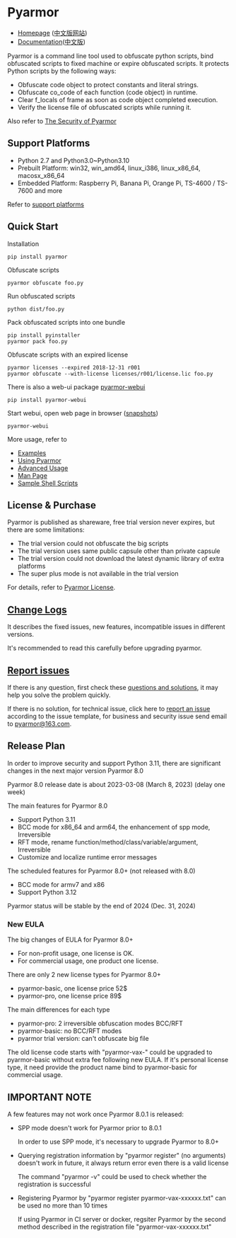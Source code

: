 # Pyarmor

* [Homepage](https://pyarmor.dashingsoft.com) ([中文版网站](https://pyarmor.dashingsoft.com/index-zh.html))
* [Documentation](https://pyarmor.readthedocs.io/en/latest/)([中文版](https://pyarmor.readthedocs.io/zh/latest/))

Pyarmor is a command line tool used to obfuscate python scripts, bind
obfuscated scripts to fixed machine or expire obfuscated scripts. It
protects Python scripts by the following ways:

* Obfuscate code object to protect constants and literal strings.
* Obfuscate co_code of each function (code object) in runtime.
* Clear f_locals of frame as soon as code object completed execution.
* Verify the license file of obfuscated scripts while running it.

Also refer to [The Security of Pyarmor](https://pyarmor.readthedocs.io/en/latest/security.html)

## Support Platforms

- Python 2.7 and Python3.0~Python3.10
- Prebuilt Platform: win32, win_amd64, linux_i386, linux_x86_64, macosx_x86_64
- Embedded Platform: Raspberry Pi, Banana Pi, Orange Pi, TS-4600 / TS-7600 and more

Refer to [support platforms](https://pyarmor.readthedocs.io/en/latest/platforms.html)

## Quick Start

Installation

    pip install pyarmor

Obfuscate scripts

    pyarmor obfuscate foo.py

Run obfuscated scripts

    python dist/foo.py

Pack obfuscated scripts into one bundle

    pip install pyinstaller
    pyarmor pack foo.py

Obfuscate scripts with an expired license

    pyarmor licenses --expired 2018-12-31 r001
    pyarmor obfuscate --with-license licenses/r001/license.lic foo.py

There is also a web-ui package [pyarmor-webui](https://github.com/dashingsoft/pyarmor-webui)

    pip install pyarmor-webui

Start webui, open web page in browser ([snapshots](https://github.com/dashingsoft/pyarmor-webui/tree/master/snapshots))

    pyarmor-webui

More usage, refer to

* [Examples](https://pyarmor.readthedocs.io/en/latest/examples.html)
* [Using Pyarmor](https://pyarmor.readthedocs.io/en/latest/usage.html)
* [Advanced Usage](https://pyarmor.readthedocs.io/en/latest/advanced.html)
* [Man Page](https://pyarmor.readthedocs.io/en/latest/man.html)
* [Sample Shell Scripts](src/examples/README.md)

## License & Purchase

Pyarmor is published as shareware, free trial version never expires, but there are
some limitations:

* The trial version could not obfuscate the big scripts
* The trial version uses same public capsule other than private capsule
* The trial version could not download the latest dynamic library of extra platforms
* The super plus mode is not available in the trial version

For details, refer to [Pyarmor License](https://pyarmor.readthedocs.io/en/latest/license.html).

## [Change Logs](docs/change-logs.rst)

It describes the fixed issues, new features, incompatible issues in different
versions.

It's recommended to read this carefully before upgrading pyarmor.

## [Report issues](https://github.com/dashingsoft/pyarmor/issues)

If there is any question, first check these [questions and
solutions](https://pyarmor.readthedocs.io/en/latest/questions.html), it may help
you solve the problem quickly.

If there is no solution, for technical issue, click here to [report an
issue](https://github.com/dashingsoft/pyarmor/issues) according to the issue
template, for business and security issue send email to <pyarmor@163.com>.

## Release Plan

In order to improve security and support Python 3.11, there are significant
changes in the next major version Pyarmor 8.0

Pyarmor 8.0 release date is about 2023-03-08 (March 8, 2023) (delay one week)

The main features for Pyarmor 8.0

* Support Python 3.11
* BCC mode for x86_64 and arm64, the enhancement of spp mode, Irreversible
* RFT mode, rename function/method/class/variable/argument, Irreversible
* Customize and localize runtime error messages

The scheduled features for Pyarmor 8.0+ (not released with 8.0)

* BCC mode for armv7 and x86
* Support Python 3.12

Pyarmor status will be stable by the end of 2024 (Dec. 31, 2024)

### New EULA

The big changes of EULA for Pyarmor 8.0+

* For non-profit usage, one license is OK.
* For commercial usage, one product one license.

There are only 2 new license types for Pyarmor 8.0+

* pyarmor-basic, one license price 52$
* pyarmor-pro, one license price 89$

The main differences for each type

* pyarmor-pro: 2 irreversible obfuscation modes BCC/RFT
* pyarmor-basic: no BCC/RFT modes
* pyarmor trial version: can't obfuscate big file

The old license code starts with "pyarmor-vax-" could be upgraded to
pyarmor-basic without extra fee following new EULA. If it's personal
license type, it need provide the product name bind to pyarmor-basic
for commercial usage.

## IMPORTANT NOTE

A few features may not work once Pyarmor 8.0.1 is released:

* SPP mode doesn't work for Pyarmor prior to 8.0.1

  In order to use SPP mode, it's necessary to upgrade Pyarmor to 8.0+

* Querying registration information by "pyarmor register" (no arguments)
  doesn't work in future, it always return error even there is a valid
  license

  The command "pyarmor -v" could be used to check whether the registration
  is successful

* Registering Pyarmor by "pyarmor register pyarmor-vax-xxxxxx.txt" can be
  used no more than 10 times

  If using Pyarmor in CI server or docker, regsiter Pyarmor by the second
  method described in the registration file "pyarmor-vax-xxxxxx.txt"
